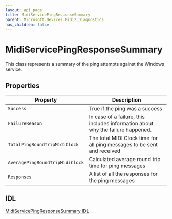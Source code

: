 ```yaml
---
layout: api_page
title: MidiServicePingResponseSummary
parent: Microsoft.Devices.Midi2.Diagnostics
has_children: false
---
```


# MidiServicePingResponseSummary

This class represents a summary of the ping attempts against the Windows service.

## Properties

| Property | Description |
|---|---|
| `Success` | True if the ping was a success |
| `FailureReason` | In case of a failure, this includes information about why the failure happened. |
| `TotalPingRoundTripMidiClock` | The total MIDI Clock time for all ping messages to be sent and received |
| `AveragePingRoundTripMidiClock` | Calculated average round trip time for ping messages |
| `Responses` | A list of all the responses for the ping messages |

## IDL

[MidiServicePingResponseSummary IDL](https://github.com/microsoft/MIDI/blob/main/src/api/Client/Midi2Client/MidiServicePingResponseSummary.idl)

